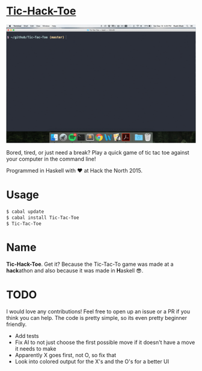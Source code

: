 # [Tic-Hack-Toe](https://hackage.haskell.org/package/Tic-Tac-Toe-0.1.0.2)

![Game Gif](screen_shots/game.gif)

Bored, tired, or just need a break? Play a quick game of tic tac toe against your computer in the command line!

Programmed in Haskell with :heart: at Hack the North 2015.

# Usage

	$ cabal update
	$ cabal install Tic-Tac-Toe
	$ Tic-Tac-Toe

# Name

<b>Tic-Hack-Toe</b>. Get it? Because the Tic-Tac-To game was made at a <b>hack</b>athon and also because it was made in <b>H</b>askell :sunglasses:.


# TODO

I would love any contributions! Feel free to open up an issue or a PR if you think you can help. The code is pretty simple, so its even pretty beginner friendly.

 - Add tests
 - Fix AI to not just choose the first possible move if it doesn't have a move it needs to make
 - Apparently X goes first, not O, so fix that
 - Look into colored output for the X's and the O's for a better UI
